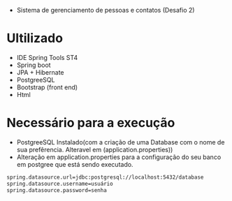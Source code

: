 


- Sistema de gerenciamento de pessoas e contatos (Desafio 2)

# Ultilizado

  - IDE Spring Tools ST4
  - Spring boot
  - JPA + Hibernate
  - PostgreeSQL
  - Bootstrap (front end)
  - Html

# Necessário para a execução
  - PostgreeSQL Instalado(com a criação de uma Database com o nome de sua prefêrencia. Alteravel em (application.properties))
  - Alteração em application.properties para a configuração do seu banco em postgree que está sendo executado.
  
  ```sh
 spring.datasource.url=jdbc:postgresql://localhost:5432/database
spring.datasource.username=usuário
spring.datasource.password=senha
  ```
